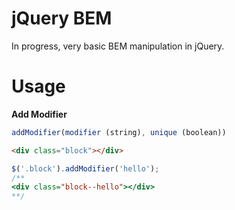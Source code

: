 # jQuery BEM

In progress, very basic BEM manipulation in jQuery.

# Usage

**Add Modifier**

```javascript
addModifier(modifier (string), unique (boolean))
```

```html
<div class="block"></div>
```

```javascript
$('.block').addModifier('hello');
/**
<div class="block--hello"></div>
**/
```
